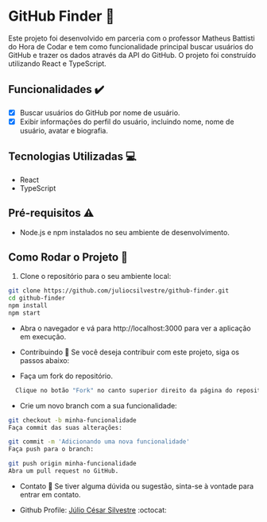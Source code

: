 # GitHub Finder :mag_right:

Este projeto foi desenvolvido em parceria com o professor Matheus Battisti do Hora de Codar e tem como funcionalidade principal buscar usuários do GitHub e trazer os dados através da API do GitHub. O projeto foi construído utilizando React e TypeScript.

## Funcionalidades :heavy_check_mark:

- [x] Buscar usuários do GitHub por nome de usuário.
- [x] Exibir informações do perfil do usuário, incluindo nome, nome de usuário, avatar e biografia.

## Tecnologias Utilizadas :computer:

- React
- TypeScript

## Pré-requisitos :warning:

- Node.js e npm instalados no seu ambiente de desenvolvimento.

## Como Rodar o Projeto :rocket:

1. Clone o repositório para o seu ambiente local:

```bash
git clone https://github.com/juliocsilvestre/github-finder.git
cd github-finder
npm install
npm start
```
- Abra o navegador e vá para http://localhost:3000 para ver a aplicação em execução.

- Contribuindo :raised_hands:
Se você deseja contribuir com este projeto, siga os passos abaixo:

- Faça um fork do repositório.
```bash
  Clique no botão "Fork" no canto superior direito da página do repositório para criar uma cópia do projeto na sua conta do GitHub.
```
- Crie um novo branch com a sua funcionalidade:

```bash
git checkout -b minha-funcionalidade
Faça commit das suas alterações:
```

```bash
git commit -m 'Adicionando uma nova funcionalidade'
Faça push para o branch:
```

```bash
git push origin minha-funcionalidade
Abra um pull request no GitHub.
```

- Contato :email:
Se tiver alguma dúvida ou sugestão, sinta-se à vontade para entrar em contato.

- Github Profile: [Júlio César Silvestre](https://github.com/juliocsilvestre) :octocat:
